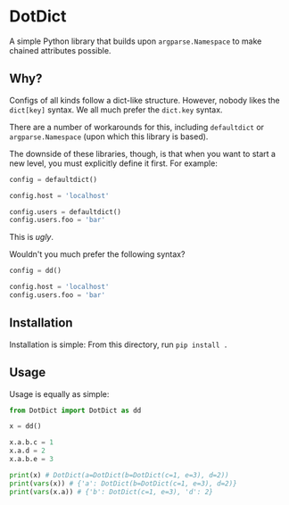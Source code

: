# DotDict
A simple Python library that builds upon `argparse.Namespace` to make chained attributes possible.

## Why?
Configs of all kinds follow a dict-like structure. 
However, nobody likes the `dict[key]` syntax. We all much prefer the `dict.key` syntax.

There are a number of workarounds for this, including `defaultdict` or `argparse.Namespace` (upon which this library is based).

The downside of these libraries, though, is that when you want to start a new level, you must explicitly define it first. For example:
``` python
config = defaultdict()

config.host = 'localhost'

config.users = defaultdict()
config.users.foo = 'bar'
```

This is *ugly*.

Wouldn't you much prefer the following syntax?
``` python
config = dd()

config.host = 'localhost'
config.users.foo = 'bar'
```

## Installation
Installation is simple: From this directory, run `pip install .`

## Usage
Usage is equally as simple:
```python
from DotDict import DotDict as dd

x = dd()

x.a.b.c = 1
x.a.d = 2
x.a.b.e = 3

print(x) # DotDict(a=DotDict(b=DotDict(c=1, e=3), d=2))
print(vars(x)) # {'a': DotDict(b=DotDict(c=1, e=3), d=2)}
print(vars(x.a)) # {'b': DotDict(c=1, e=3), 'd': 2}
```
